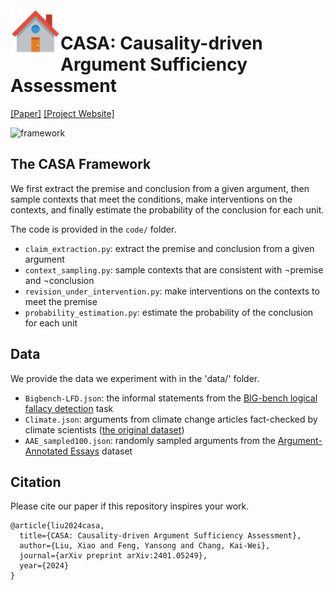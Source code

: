 <img align="left" width="80" height="80" src="docs/static/images/casa.png" alt="icon">

# CASA: Causality-driven Argument Sufficiency Assessment

<a href="https://arxiv.org/abs/2401.05249">[Paper]</a> <a href="https://xxxiaol.github.io/CASA/">[Project Website]</a>

![framework](docs/static/images/framework.png#pic_center)
## The CASA Framework
We first extract the premise and conclusion from a given argument, then sample contexts that meet the conditions, make interventions on the contexts, and finally estimate the probability of the conclusion for each unit.

The code is provided in the `code/` folder. 
 - `claim_extraction.py`: extract the premise and conclusion from a given argument
 - `context_sampling.py`: sample contexts that are consistent with ¬premise and ¬conclusion
 - `revision_under_intervention.py`: make interventions on the contexts to meet the premise
 - `probability_estimation.py`: estimate the probability of the conclusion for each unit

## Data
We provide the data we experiment with in the 'data/' folder.
 - `Bigbench-LFD.json`: the informal statements from the [BIG-bench logical fallacy detection](https://github.com/google/BIG-bench/tree/main/bigbench/benchmark_tasks/logical_fallacy_detection) task
 - `Climate.json`: arguments from climate change articles fact-checked by climate scientists ([the original dataset](https://github.com/Tariq60/fallacy-detection/tree/master/data/climate))
 - `AAE_sampled100.json`: randomly sampled arguments from the [Argument-Annotated Essays](https://tudatalib.ulb.tu-darmstadt.de/handle/tudatalib/2422) dataset

 ## Citation
 Please cite our paper if this repository inspires your work.
```
@article{liu2024casa,
  title={CASA: Causality-driven Argument Sufficiency Assessment},
  author={Liu, Xiao and Feng, Yansong and Chang, Kai-Wei},
  journal={arXiv preprint arXiv:2401.05249},
  year={2024}
}
```
